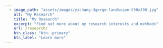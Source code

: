 ```yaml
---
  - image_path: "assets/images/yichang-3gorge-landscape-500x300.jpg"
    alt: "My Research"
    title: "My Research"
    excerpt: "Find out more about my research interests and methods"
    url: /research/
    btn_class: "btn--primary"
    btn_label: "Learn more"
---
```

